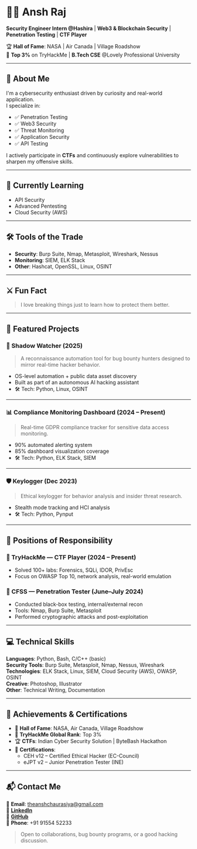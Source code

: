 # 👨‍💻 Ansh Raj

**Security Engineer Intern @Hashira** | **Web3 & Blockchain Security** | **Penetration Testing** | **CTF Player**

🏆 **Hall of Fame**: NASA | Air Canada | Village Roadshow  
📍 **Top 3%** on TryHackMe | **B.Tech CSE** @Lovely Professional University  

---

## 👋 About Me

I'm a cybersecurity enthusiast driven by curiosity and real-world application.  
I specialize in:

- ✅ Penetration Testing  
- ✅ Web3 Security  
- ✅ Threat Monitoring  
- ✅ Application Security  
- ✅ API Testing

I actively participate in **CTFs** and continuously explore vulnerabilities to sharpen my offensive skills.

---

## 🌱 Currently Learning

- API Security  
- Advanced Pentesting  
- Cloud Security (AWS)

---

## 🛠️ Tools of the Trade

- **Security**: Burp Suite, Nmap, Metasploit, Wireshark, Nessus  
- **Monitoring**: SIEM, ELK Stack  
- **Other**: Hashcat, OpenSSL, Linux, OSINT  

---

## ⚔️ Fun Fact

> I love breaking things just to learn how to protect them better.

---

## 💼 Featured Projects

### 🔐 Shadow Watcher (2025)
> A reconnaissance automation tool for bug bounty hunters designed to mirror real-time hacker behavior.

- OS-level automation + public data asset discovery  
- Built as part of an autonomous AI hacking assistant  
- 🛠 Tech: Python, Linux, OSINT

---

### 📊 Compliance Monitoring Dashboard (2024 – Present)
> Real-time GDPR compliance tracker for sensitive data access monitoring.

- 90% automated alerting system  
- 85% dashboard visualization coverage  
- 🛠 Tech: Python, ELK Stack, SIEM

---

### 🛡️ Keylogger (Dec 2023)
> Ethical keylogger for behavior analysis and insider threat research.

- Stealth mode tracking and HCI analysis  
- 🛠 Tech: Python, Pynput

---

## 🔰 Positions of Responsibility

### 🏴 TryHackMe — CTF Player (2024 – Present)
- Solved 100+ labs: Forensics, SQLi, IDOR, PrivEsc  
- Focus on OWASP Top 10, network analysis, real-world emulation

### 🧪 CFSS — Penetration Tester (June–July 2024)
- Conducted black-box testing, internal/external recon  
- Tools: Nmap, Burp Suite, Metasploit  
- Performed cryptographic attacks and post-exploitation

---

## 💻 Technical Skills

**Languages**: Python, Bash, C/C++ (basic)  
**Security Tools**: Burp Suite, Metasploit, Nmap, Nessus, Wireshark  
**Technologies**: ELK Stack, Linux, SIEM, Cloud Security (AWS), OWASP, OSINT  
**Creative**: Photoshop, Illustrator  
**Other**: Technical Writing, Documentation

---

## 🏅 Achievements & Certifications

- 👑 **Hall of Fame**: NASA, Air Canada, Village Roadshow  
- 🥇 **TryHackMe Global Rank**: Top 3%  
- 🏆 **CTFs**: Indian Cyber Security Solution | ByteBash Hackathon  
- 📜 **Certifications**:
  - CEH v12 – Certified Ethical Hacker (EC-Council)  
  - eJPT v2 – Junior Penetration Tester (INE)

---

## 📬 Contact Me

📧 **Email**: theanshchaurasiya@gmail.com  
🔗 [**LinkedIn**](https://linkedin.com/in/YOURUSERNAME)  
🐙 [**GitHub**](https://github.com/YOURUSERNAME)  
📱 **Phone**: +91 91554 52233  

> Open to collaborations, bug bounty programs, or a good hacking discussion.
